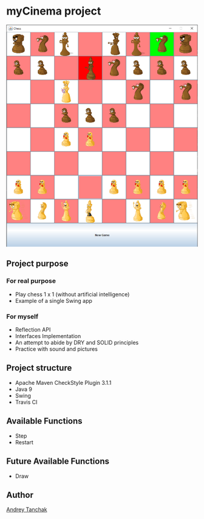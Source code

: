 # myCinema project
![Header Image](src/main/resources/imgs/main_page.png)
## Project purpose
### For real purpose

* Play chess 1 x 1 (without artificial intelligence)
* Example of a single Swing app

### For myself

* Reflection API
* Interfaces Implementation
* An attempt to abide by DRY and SOLID principles
* Practice with sound and pictures

## Project structure
* Apache Maven CheckStyle Plugin 3.1.1
* Java 9
* Swing
* Travis CI

## Available Functions

* Step
* Restart

## Future Available Functions

* Draw

## Author

[Andrey Tanchak](https://www.linkedin.com/in/andrey-tanchak-8a1a141b1/)